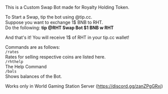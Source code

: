 This is a Custom Swap Bot made for Royalty Holding Token.

To Start a Swap, tip the bot using @tip.cc.<br> 
Suppose you want to exchange 1$ BNB to RHT.<br> 
Do the following: **tip @RHT Swap Bot $1 BNB w RHT**<br> 

And that's it! You will receive 1$ of RHT in your tip.cc wallet!<br> 

Commands are as follows: <br> 
`/rates` <br>
Rates for selling respective coins are listed here.<br> 
`/rhthelp`<br> 
The Help Command<br> 
`/bals`<br> 
Shows balances of the Bot.<br> 


Works only in World Gaming Station Server (https://discord.gg/zanZPgGRxj)
